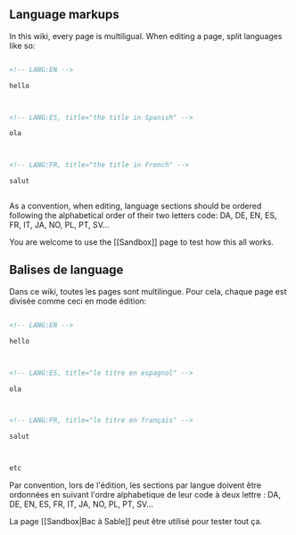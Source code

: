 <!-- LANG:EN, title="inventaire wiki - How-to"-->

 

## Language markups



In this wiki, every page is multiligual. When editing a page, split languages like so:

```markdown

<!-- LANG:EN -->

hello



<!-- LANG:ES, title="the title in Spanish" -->

ola



<!-- LANG:FR, title="the title in French" -->

salut



```



As a convention, when editing, language sections should be ordered following the alphabetical order of their two letters code: DA, DE, EN, ES, FR, IT, JA, NO, PL, PT, SV...



You are welcome to use the [[Sandbox]] page to test how this all works.



<!-- LANG:FR, title="Aide Wiki" -->



## Balises de language



Dans ce wiki, toutes les pages sont multilingue. Pour cela, chaque page est divisée comme ceci en mode édition:

```markdown

<!-- LANG:EN -->

hello



<!-- LANG:ES, title="le titre en espagnol" -->

ola



<!-- LANG:FR, title="le titre en français" -->

salut



etc

```



Par convention, lors de l'édition, les sections par langue doivent être ordonnées en suivant l'ordre alphabetique de leur code à deux lettre : DA, DE, EN, ES, FR, IT, JA, NO, PL, PT, SV...



La page [[Sandbox|Bac à Sable]] peut être utilisé pour tester tout ça.
